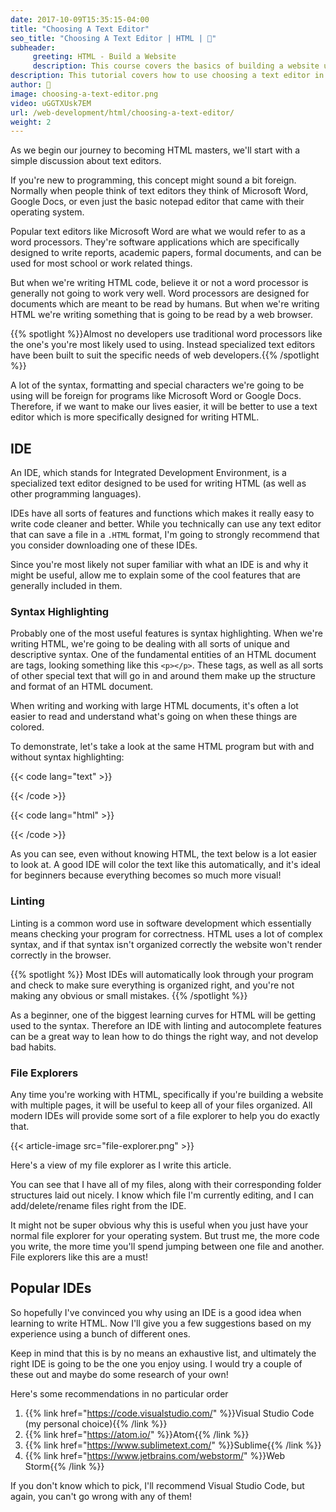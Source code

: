```yaml
---
date: 2017-10-09T15:35:15-04:00
title: "Choosing A Text Editor"
seo_title: "Choosing A Text Editor | HTML | 🦒"
subheader:
     greeting: HTML - Build a Website
     description: This course covers the basics of building a website using HTML. Work your way through the videos/articles and I'll teach you everything you need to know to create a basic website!
description: This tutorial covers how to use choosing a text editor in HTML.
author: 🦒
image: choosing-a-text-editor.png
video: uGGTXUsk7EM
url: /web-development/html/choosing-a-text-editor/
weight: 2
---
```


As we begin our journey to becoming HTML masters, we'll start with a simple discussion about text editors.

If you're new to programming, this concept might sound a bit foreign. Normally when people think of text editors they think of Microsoft Word, Google Docs, or even just the basic notepad editor that came with their operating system.

Popular text editors like Microsoft Word are what we would refer to as a word processors. They're software applications which are specifically designed to write reports, academic papers, formal documents, and can be used for most school or work related things.

But when we're writing HTML code, believe it or not a word processor is generally not going to work very well. Word processors are designed for documents which are meant to be read by humans. But when we're writing HTML we're writing something that is going to be read by a web browser.

{{% spotlight %}}Almost no developers use traditional word processors like the one's you're most likely used to using. Instead specialized text editors have been built to suit the specific needs of web developers.{{% /spotlight %}}

A lot of the syntax, formatting and special characters we're going to be using will be foreign for programs like Microsoft Word or Google Docs. Therefore, if we want to make our lives easier, it will be better to use a text editor which is more specifically designed for writing HTML.

## IDE

An IDE, which stands for Integrated Development Environment, is a specialized text editor designed to be used for writing HTML (as well as other programming languages).

IDEs have all sorts of features and functions which makes it really easy to write code cleaner and better. While you technically can use any text editor that can save a file in a `.HTML` format, I'm going to strongly recommend that you consider downloading one of these IDEs.

Since you're most likely not super familiar with what an IDE is and why it might be useful, allow me to explain some of the cool features that are generally included in them.

### Syntax Highlighting

Probably one of the most useful features is syntax highlighting. When we're writing HTML, we're going to be dealing with all sorts of unique and descriptive syntax. One of the fundamental entities of an HTML document are tags, looking something like this `<p></p>`. These tags, as well as all sorts of other special text that will go in and around them make up the structure and format of an HTML document.

When writing and working with large HTML documents, it's often a lot easier to read and understand what's going on when these things are colored.

To demonstrate, let's take a look at the same HTML program but with and without syntax highlighting:


{{< code lang="text" >}}
<head>
 <meta charset="UTF-8">
 <meta name="description" content="This is a great website">
 <title>My Website Title</title>
</head>
{{< /code >}}

{{< code lang="html" >}}
<head>
 <meta charset="UTF-8">
 <meta name="description" content="This is a great website">
 <title>My Website Title</title>
</head>
{{< /code >}}

As you can see, even without knowing HTML, the text below is a lot easier to look at. A good IDE will color the text like this automatically, and it's ideal for beginners because everything becomes so much more visual!

### Linting

Linting is a common word use in software development which essentially means checking your program for correctness. HTML uses a lot of complex syntax, and if that syntax isn't organized correctly the website won't render correctly in the browser.

{{% spotlight %}}
Most IDEs will automatically look through your program and check to make sure everything is organized right, and you're not making any obvious or small mistakes.
{{% /spotlight %}}

As a beginner, one of the biggest learning curves for HTML will be getting used to the syntax. Therefore an IDE with linting and autocomplete features can be a great way to lean how to do things the right way, and not develop bad habits.

### File Explorers

Any time you're working with HTML, specifically if you're building a website with multiple pages, it will be useful to keep all of your files organized. All modern IDEs will provide some sort of a file explorer to help you do exactly that.

{{< article-image src="file-explorer.png" >}}

Here's a view of my file explorer as I write this article.

You can see that I have all of my files, along with their corresponding folder structures laid out nicely. I know which file I'm currently editing, and I can add/delete/rename files right from the IDE.

It might not be super obvious why this is useful when you just have your normal file explorer for your operating system. But trust me, the more code you write, the more time you'll spend jumping between one file and another. File explorers like this are a must!

## Popular IDEs

So hopefully I've convinced you why using an IDE is a good idea when learning to write HTML. Now I'll give you a few suggestions based on my experience using a bunch of different ones.

Keep in mind that this is by no means an exhaustive list, and ultimately the right IDE is going to be the one you enjoy using. I would try a couple of these out and maybe do some research of your own!

Here's some recommendations in no particular order

1. {{% link href="https://code.visualstudio.com/" %}}Visual Studio Code (my personal choice){{% /link %}}
2. {{% link href="https://atom.io/" %}}Atom{{% /link %}}
3. {{% link href="https://www.sublimetext.com/" %}}Sublime{{% /link %}}
3. {{% link href="https://www.jetbrains.com/webstorm/" %}}Web Storm{{% /link %}}

If you don't know which to pick, I'll recommend Visual Studio Code, but again, you can't go wrong with any of them!


